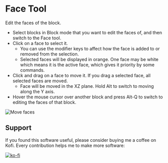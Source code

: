 # Face Tool

Edit the faces of the block.

* Select blocks in Block mode that you want to edit the faces of, and then switch to the Face tool.
* Click on a face to select it.
    * You can use the modifier keys to affect how the face is added to or removed from the selection.
    * Selected faces will be displayed in orange.  One face may be white which means it is the active face, which gives it priority by some commands.
* Click and drag on a face to move it.  If you drag a selected face, all selected faces are moved.
    * Face will be moved in the XZ plane.  Hold Alt to switch to moving along the Y axis.
* Hover the mouse cursor over another block and press Alt-Q to switch to editing the faces of that block.

![Move faces](move_faces.gif)


## Support

If you found this software useful, please consider buying me a coffee on Kofi.  Every contribution helps me to make more software:

[![ko-fi](https://ko-fi.com/img/githubbutton_sm.svg)](https://ko-fi.com/Y8Y43J6OB)
